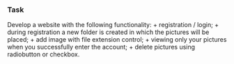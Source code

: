### Task
Develop a website with the following functionality:
    + registration / login;
    + during registration a new folder is created in which the pictures will be placed;
    + add image with file extension control;
    + viewing only your pictures when you successfully enter the account;
    + delete pictures using radiobutton or checkbox.
